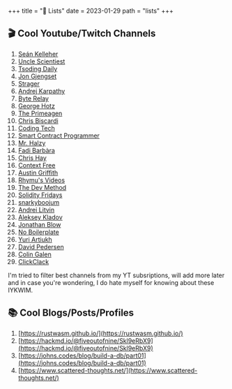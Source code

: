 +++
title = "📝 Lists"
date = 2023-01-29
path = "lists"
+++

## 🎬 Cool Youtube/Twitch Channels
1. [Seán Kelleher](https://www.youtube.com/user/eZanmoto)
2. [Uncle Scientiest](https://www.youtube.com/channel/UClnm0enwPt9iPWGZ5uh3Bfw)
3. [Tsoding Daily](https://www.youtube.com/@TsodingDaily)
4. [Jon Gjengset](https://www.youtube.com/@JonGjengset)
5. [Strager](https://www.youtube.com/@strager9928)
6. [Andrej Karpathy](https://www.youtube.com/@AndrejKarpathy)
7. [Byte Relay](https://www.youtube.com/@byterelay)
8. [George Hotz](https://www.youtube.com/@geohotarchive)
9. [The Primeagen](https://www.twitch.tv/theprimeagen)
10. [Chris Biscardi](https://www.youtube.com/@chrisbiscardi)
11. [Coding Tech](https://www.youtube.com/@CodingTech)
12. [Smart Contract Programmer](https://www.youtube.com/@smartcontractprogrammer)
13. [Mr. Halzy](https://www.youtube.com/@mrhalzy)
14. [Fadi Barbàra](https://www.youtube.com/@fadibarbara8922)
15. [Chris Hay](https://www.youtube.com/@chrishayuk)
16. [Context Free](https://www.youtube.com/@contextfree)
17. [Austin Griffith](https://www.youtube.com/@austingriffith3550)
18. [Rhymu's Videos](https://www.youtube.com/@rhymu)
19. [The Dev Method](https://www.youtube.com/@TheDevMethod)
20. [Solidity Fridays](https://www.youtube.com/@SolidityFridays)
21. [snarkyboojum](https://www.youtube.com/@snarkyboojum)
22. [Andrei Litvin](https://www.youtube.com/@embedded-rust)
23. [Aleksey Kladov](https://www.youtube.com/@alekseykladov1144)
24. [Jonathan Blow](https://www.youtube.com/@jblow888)
25. [No Boilerplate](https://www.youtube.com/@NoBoilerplate)
26. [Yuri Artiukh](https://www.youtube.com/@akella_)
27. [David Pedersen](https://www.youtube.com/@davidpedersen2649)
28. [Colin Galen](https://www.youtube.com/@ColinGalen)
29. [ClickClack](https://www.youtube.com/@clickclack5610)

I'm tried to filter best channels from my YT subsriptions, will add more later and in case you're wondering, I do hate myself for knowing about these IYKWIM.


## 📚 Cool Blogs/Posts/Profiles
1. [https://rustwasm.github.io/](https://rustwasm.github.io/)
2. [https://hackmd.io/@fiveoutofnine/Skl9eRbX9](https://hackmd.io/@fiveoutofnine/Skl9eRbX9)
3. [https://johns.codes/blog/build-a-db/part01](https://johns.codes/blog/build-a-db/part01)
4. [https://www.scattered-thoughts.net/](https://www.scattered-thoughts.net/)